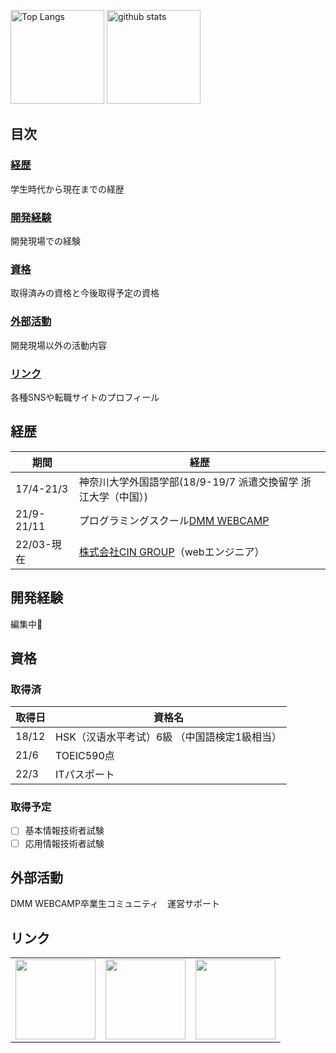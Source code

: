 <p align="left"> 
  <img alt="Top Langs" height="150px" src="https://github-readme-stats.vercel.app/api/top-langs/?username=masaa0802&layout=compact&show_icons=true&theme=onedark" />
  <img alt="github stats" height="150px" src="https://github-readme-stats.vercel.app/api?username=masaa0802&theme=onedark&show_icons=ture" />
</p>

## 目次

### [経歴](#anchor1)<br>
学生時代から現在までの経歴 

### [開発経験](#anchor2)<br>
開発現場での経験

### [資格](#anchor3)<br>
取得済みの資格と今後取得予定の資格 

### [外部活動](#anchor4)<br>
開発現場以外の活動内容

### [リンク](#anchor5)<br>
各種SNSや転職サイトのプロフィール

<a id="anchor1"></a>

## 経歴
|  期間 |  経歴 |
| ---- | ---- |
| 17/4-21/3 | 神奈川大学外国語学部(18/9-19/7 派遣交換留学 浙江大学（中国）) |
| 21/9-21/11 | プログラミングスクール[DMM WEBCAMP](https://web-camp.io/) |
| 22/03-現在 | [株式会社CIN GROUP](https://www.cin-group.com)（webエンジニア） |

<a id="anchor2"></a>
## 開発経験
<a>編集中🙇</a>

<a id="anchor3"></a>
## 資格
### 取得済
|  取得日 |  資格名 |
| ---- | ---- |
| 18/12 | HSK（汉语水平考试）6級 （中国語検定1級相当） |
| 21/6 | TOEIC590点 |
| 22/3 | ITパスポート |

### 取得予定
- [ ] 基本情報技術者試験
- [ ] 応用情報技術者試験
</ul>

<a id="anchor4"></a>
## 外部活動
DMM WEBCAMP卒業生コミュニティ　運営サポート

<a id="anchor5"></a>
## リンク

<table>
<tr>
<td>
<a href="https://qiita.com/masaa0802">
<img src="https://user-images.githubusercontent.com/88922437/188888734-3c0bd555-3ea0-4cfc-af6f-d71bebec80b1.png" width="128px" height="128px">
</a>
</td>
<td>
<a href="https://twitter.com/mg10313273">
<img src="https://user-images.githubusercontent.com/88922437/188889701-9ea08088-8703-4935-b518-e17ed684078a.png" width="128px" height="128px">
</a>
</td>
<td>
<a href="https://mg10313273.hatenablog.com/">
<img src="https://user-images.githubusercontent.com/88922437/188893189-b9d77279-02bd-4d86-bb4f-b3777edd4f5d.png" width="128px" height="128px">
</a>
</td>
</tr>
</table>







